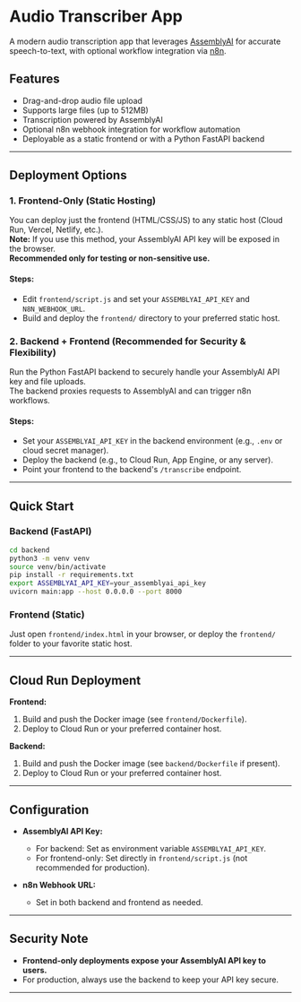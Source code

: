 # Audio Transcriber App

A modern audio transcription app that leverages [AssemblyAI](https://www.assemblyai.com/) for accurate speech-to-text, with optional workflow integration via [n8n](https://n8n.io/).

## Features

- Drag-and-drop audio file upload
- Supports large files (up to 512MB)
- Transcription powered by AssemblyAI
- Optional n8n webhook integration for workflow automation
- Deployable as a static frontend or with a Python FastAPI backend

---

## Deployment Options

### 1. **Frontend-Only (Static Hosting)**

You can deploy just the frontend (HTML/CSS/JS) to any static host (Cloud Run, Vercel, Netlify, etc.).  
**Note:** If you use this method, your AssemblyAI API key will be exposed in the browser.  
**Recommended only for testing or non-sensitive use.**

#### Steps:
- Edit `frontend/script.js` and set your `ASSEMBLYAI_API_KEY` and `N8N_WEBHOOK_URL`.
- Build and deploy the `frontend/` directory to your preferred static host.

### 2. **Backend + Frontend (Recommended for Security & Flexibility)**

Run the Python FastAPI backend to securely handle your AssemblyAI API key and file uploads.  
The backend proxies requests to AssemblyAI and can trigger n8n workflows.

#### Steps:
- Set your `ASSEMBLYAI_API_KEY` in the backend environment (e.g., `.env` or cloud secret manager).
- Deploy the backend (e.g., to Cloud Run, App Engine, or any server).
- Point your frontend to the backend's `/transcribe` endpoint.

---

## Quick Start

### Backend (FastAPI)

```bash
cd backend
python3 -m venv venv
source venv/bin/activate
pip install -r requirements.txt
export ASSEMBLYAI_API_KEY=your_assemblyai_api_key
uvicorn main:app --host 0.0.0.0 --port 8000
```

### Frontend (Static)

Just open `frontend/index.html` in your browser, or deploy the `frontend/` folder to your favorite static host.

---

## Cloud Run Deployment

**Frontend:**
1. Build and push the Docker image (see `frontend/Dockerfile`).
2. Deploy to Cloud Run or your preferred container host.

**Backend:**
1. Build and push the Docker image (see `backend/Dockerfile` if present).
2. Deploy to Cloud Run or your preferred container host.

---

## Configuration

- **AssemblyAI API Key:**  
  - For backend: Set as environment variable `ASSEMBLYAI_API_KEY`.
  - For frontend-only: Set directly in `frontend/script.js` (not recommended for production).

- **n8n Webhook URL:**  
  - Set in both backend and frontend as needed.

---

## Security Note

- **Frontend-only deployments expose your AssemblyAI API key to users.**
- For production, always use the backend to keep your API key secure.

---

